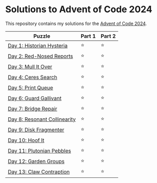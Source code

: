 # Solutions to Advent of Code 2024

This repository contains my solutions for the [Advent of Code 2024](https://adventofcode.com/2024).

|Puzzle|Part 1|Part 2|
|---|---|---|
|[Day 1: Historian Hysteria](https://adventofcode.com/2024/day/1)|&#11088;|&#11088;|
|[Day 2: Red-Nosed Reports](https://adventofcode.com/2024/day/2)|&#11088;|&#11088;|
|[Day 3: Mull It Over](https://adventofcode.com/2024/day/3)|&#11088;|&#11088;|
|[Day 4: Ceres Search](https://adventofcode.com/2024/day/4)|&#11088;|&#11088;|
|[Day 5: Print Queue](https://adventofcode.com/2024/day/5)|&#11088;|&#11088;|
|[Day 6: Guard Gallivant](https://adventofcode.com/2024/day/6)|&#11088;|&#11088;|
|[Day 7: Bridge Repair](https://adventofcode.com/2024/day/7)|&#11088;|&#11088;|
|[Day 8: Resonant Collinearity](https://adventofcode.com/2024/day/8)|&#11088;|&#11088;|
|[Day 9: Disk Fragmenter](https://adventofcode.com/2024/day/9)|&#11088;|&#11088;|
|[Day 10: Hoof It](https://adventofcode.com/2024/day/10)|&#11088;|&#11088;|
|[Day 11: Plutonian Pebbles](https://adventofcode.com/2024/day/11)|&#11088;|&#11088;|
|[Day 12: Garden Groups](https://adventofcode.com/2024/day/12)|&#11088;|&#11088;|
|[Day 13: Claw Contraption](https://adventofcode.com/2024/day/13)|&#11088;|&#11088;|
